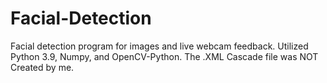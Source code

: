 # Facial-Detection
Facial detection program for images and live webcam feedback.
Utilized Python 3.9, Numpy, and OpenCV-Python.  The .XML Cascade file was NOT Created by me.
